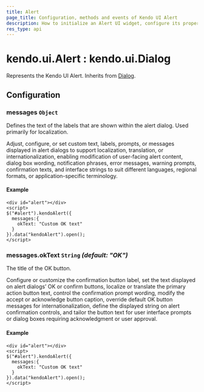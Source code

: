 ```yaml
---
title: Alert
page_title: Configuration, methods and events of Kendo UI Alert
description: How to initialize an Alert UI widget, configure its properties and open it.
res_type: api
---
```


# kendo.ui.Alert : kendo.ui.Dialog

Represents the Kendo UI Alert. Inherits from [Dialog](/api/javascript/ui/dialog).

## Configuration

### messages `Object`

Defines the text of the labels that are shown within the alert dialog. Used primarily for localization.


<div class="meta-api-description">
Adjust, configure, or set custom text, labels, prompts, or messages displayed in alert dialogs to support localization, translation, or internationalization, enabling modification of user-facing alert content, dialog box wording, notification phrases, error messages, warning prompts, confirmation texts, and interface strings to suit different languages, regional formats, or application-specific terminology.
</div>

#### Example

    <div id="alert"></div>
    <script>
    $("#alert").kendoAlert({
      messages:{
        okText: "Custom OK text"
      }
    }).data("kendoAlert").open();
    </script>

### messages.okText `String` *(default: "OK")*

The title of the OK button.


<div class="meta-api-description">
Configure or customize the confirmation button label, set the text displayed on alert dialogs’ OK or confirm buttons, localize or translate the primary action button text, control the confirmation prompt wording, modify the accept or acknowledge button caption, override default OK button messages for internationalization, define the displayed string on alert confirmation controls, and tailor the button text for user interface prompts or dialog boxes requiring acknowledgment or user approval.
</div>

#### Example

    <div id="alert"></div>
    <script>
    $("#alert").kendoAlert({
      messages:{
        okText: "Custom OK text"
      }
    }).data("kendoAlert").open();
    </script>

